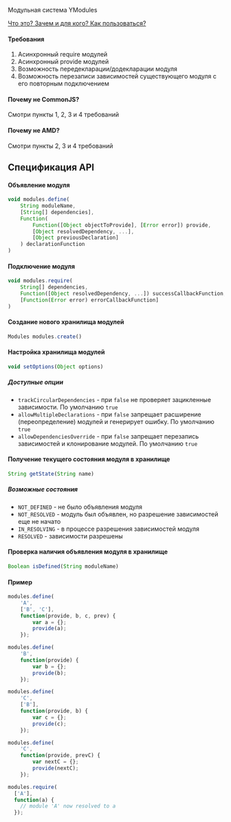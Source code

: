Модульная система YModules

[Что это? Зачем и для кого? Как пользоваться?](https://github.com/ymaps/modules/blob/master/what-is-this.md)

#### Требования
  1. Асинхронный require модулей
  2. Асинхронный provide модулей
  3. Возможность передекларации/додекларации модуля
  4. Возможность перезаписи зависимостей существующего модуля с его повторным подключением

#### Почему не CommonJS?
Смотри пункты 1, 2, 3 и 4 требований

#### Почему не AMD?
Смотри пункты 2, 3 и 4 требований

Спецификация API
----------------

#### Объявление модуля
````javascript
void modules.define(
    String moduleName,
    [String[] dependencies],
    Function(
        Function([Object objectToProvide], [Error error]) provide,
        [Object resolvedDependency, ...],
        [Object previousDeclaration]
    ) declarationFunction
)
````
#### Подключение модуля
````javascript
void modules.require(
    String[] dependencies,
    Function([Object resolvedDependency, ...]) successCallbackFunction,
    [Function(Error error) errorCallbackFunction]
)
````

#### Создание нового хранилища модулей
````javascript
Modules modules.create()
````

#### Настройка хранилища модулей
````javascript
void setOptions(Object options)
````

##### Доступные опции
  - `trackCircularDependencies` - при `false` не проверяет зацикленные зависимости. По умолчанию `true`
  - `allowMultipleDeclarations` - при `false` запрещает расширение (переопределение) модулей и генерирует ошибку. По умолчанию `true`
  - `allowDependenciesOverride` - при `false` запрещает перезапись зависимостей и клонирование модулей. По умолчанию `true`

#### Получение текущего состояния модуля в хранилище
````javascript
String getState(String name)
````

##### Возможные состояния
  - `NOT_DEFINED` - не было объявления модуля
  - `NOT_RESOLVED` - модуль был объявлен, но разрешение зависимостей еще не начато
  - `IN_RESOLVING` - в процессе разрешения зависимостей модуля
  - `RESOLVED` - зависимости разрешены

#### Проверка наличия объявления модуля в хранилище
````javascript
Boolean isDefined(String moduleName)
````

#### Пример

````javascript
modules.define(
    'A',
    ['B', 'C'],
    function(provide, b, c, prev) {
        var a = {};
        provide(a);
    });

modules.define(
    'B',
    function(provide) {
        var b = {};
        provide(b);
    });

modules.define(
    'C',
    ['B'],
    function(provide, b) {
        var c = {};
        provide(c);
    });

modules.define(
    'C',
    function(provide, prevC) {
        var nextC = {};
        provide(nextC);
    });

modules.require(
  ['A'],
  function(a) {
    // module 'A' now resolved to a
  });
````
